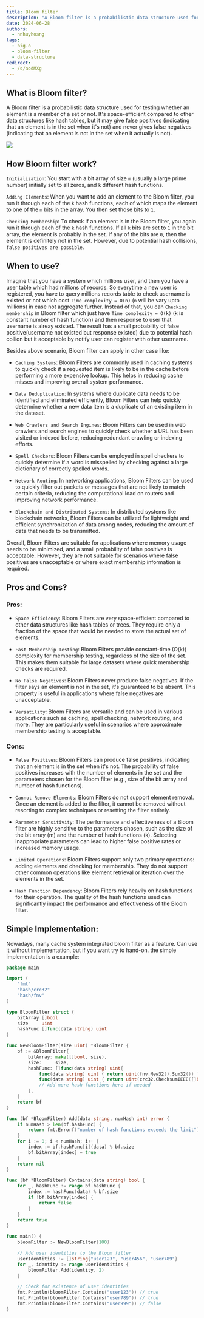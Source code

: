 ```yaml
---
title: Bloom filter
description: "A Bloom filter is a probabilistic data structure used for testing whether an element is a member of a set or not. It's space-efficient compared to other data structures like hash tables, but it may give false positives (indicating that an element is in the set when it's not) and never gives false negatives (indicating that an element is not in the set when it actually is not)..."
date: 2024-06-28
authors:
  - nnhuyhoang
tags:
  - big-o
  - bloom-filter
  - data-structure
redirect:
  - /s/aodMXg
---
```


## What is Bloom filter?

A Bloom filter is a probabilistic data structure used for testing whether an element is a member of a set or not. It's space-efficient compared to other data structures like hash tables, but it may give false positives (indicating that an element is in the set when it's not) and never gives false negatives (indicating that an element is not in the set when it actually is not).

![](assets/bloom-filter_bloom_filter.webp)

## How Bloom filter work?

`Initialization`: You start with a bit array of size `m` (usually a large prime number) initially set to all zeros, and `k` different hash functions.

`Adding Elements`: When you want to add an element to the Bloom filter, you run it through each of the `k` hash functions, each of which maps the element to one of the `m` bits in the array. You then set those bits to `1`.

`Checking Membership`: To check if an element is in the Bloom filter, you again run it through each of the `k` hash functions. If all `k` bits are set to `1` in the bit array, the element is probably in the set. If any of the bits are `0`, then the element is definitely not in the set. However, due to potential hash collisions, `false positives are possible`.

## When to use?

Imagine that you have a system which millions user, and then you have a user table which had millions of records. So everytime a new user is registered, you have to query millions records table to check username is existed or not which cost `Time complexity = O(n)` (`n` will be vary upto millions) in case not aggregate further. Instead of that, you can `Checking membership` in Bloom filter which just have `Time complexity = O(k)` (k is constant number of hash function) and then response to user that username is alreay existed. The result has a small probability of false positive(username not existed but response existed) due to potential hash collion but it acceptable by notify user can register with other username.

Besides above scenario, Bloom filter can apply in other case like:

- `Caching Systems`: Bloom Filters are commonly used in caching systems to quickly check if a requested item is likely to be in the cache before performing a more expensive lookup. This helps in reducing cache misses and improving overall system performance.

- `Data Deduplication`: In systems where duplicate data needs to be identified and eliminated efficiently, Bloom Filters can help quickly determine whether a new data item is a duplicate of an existing item in the dataset.

- `Web Crawlers and Search Engines`: Bloom Filters can be used in web crawlers and search engines to quickly check whether a URL has been visited or indexed before, reducing redundant crawling or indexing efforts.

- `Spell Checkers`: Bloom Filters can be employed in spell checkers to quickly determine if a word is misspelled by checking against a large dictionary of correctly spelled words.

- `Network Routing`: In networking applications, Bloom Filters can be used to quickly filter out packets or messages that are not likely to match certain criteria, reducing the computational load on routers and improving network performance.

- `Blockchain and Distributed Systems`: In distributed systems like blockchain networks, Bloom Filters can be utilized for lightweight and efficient synchronization of data among nodes, reducing the amount of data that needs to be transmitted.

Overall, Bloom Filters are suitable for applications where memory usage needs to be minimized, and a small probability of false positives is acceptable. However, they are not suitable for scenarios where false positives are unacceptable or where exact membership information is required.

## Pros and Cons?

### Pros:

- `Space Efficiency`: Bloom Filters are very space-efficient compared to other data structures like hash tables or trees. They require only a fraction of the space that would be needed to store the actual set of elements.

- `Fast Membership Testing`: Bloom Filters provide constant-time (O(k)) complexity for membership testing, regardless of the size of the set. This makes them suitable for large datasets where quick membership checks are required.

- `No False Negatives`: Bloom Filters never produce false negatives. If the filter says an element is not in the set, it's guaranteed to be absent. This property is useful in applications where false negatives are unacceptable.

- `Versatility`: Bloom Filters are versatile and can be used in various applications such as caching, spell checking, network routing, and more. They are particularly useful in scenarios where approximate membership testing is acceptable.

### Cons:

- `False Positives`: Bloom Filters can produce false positives, indicating that an element is in the set when it's not. The probability of false positives increases with the number of elements in the set and the parameters chosen for the Bloom filter (e.g., size of the bit array and number of hash functions).

- `Cannot Remove Elements`: Bloom Filters do not support element removal. Once an element is added to the filter, it cannot be removed without resorting to complex techniques or resetting the filter entirely.

- `Parameter Sensitivity`: The performance and effectiveness of a Bloom filter are highly sensitive to the parameters chosen, such as the size of the bit array (m) and the number of hash functions (k). Selecting inappropriate parameters can lead to higher false positive rates or increased memory usage.

- `Limited Operations`: Bloom Filters support only two primary operations: adding elements and checking for membership. They do not support other common operations like element retrieval or iteration over the elements in the set.

- `Hash Function Dependency`: Bloom Filters rely heavily on hash functions for their operation. The quality of the hash functions used can significantly impact the performance and effectiveness of the Bloom filter.

## Simple Implementation:

Nowadays, many cache system integrated bloom filter as a feature. Can use it without implementation, but if you want try to hand-on. the simple implementation is a example:

```go
package main

import (
	"fmt"
	"hash/crc32"
	"hash/fnv"
)

type BloomFilter struct {
	bitArray []bool
	size     uint
	hashFunc []func(data string) uint
}

func NewBloomFilter(size uint) *BloomFilter {
	bf := &BloomFilter{
		bitArray: make([]bool, size),
		size:     size,
		hashFunc: []func(data string) uint{
			func(data string) uint { return uint(fnv.New32().Sum32()) },
			func(data string) uint { return uint(crc32.ChecksumIEEE([]byte(data))) },
			// Add more hash functions here if needed
		},
	}
	return bf
}

func (bf *BloomFilter) Add(data string, numHash int) error {
	if numHash > len(bf.hashFunc) {
		return fmt.Errorf("number of hash functions exceeds the limit")
	}
	for i := 0; i < numHash; i++ {
		index := bf.hashFunc[i](data) % bf.size
		bf.bitArray[index] = true
	}
	return nil
}

func (bf *BloomFilter) Contains(data string) bool {
	for _, hashFunc := range bf.hashFunc {
		index := hashFunc(data) % bf.size
		if !bf.bitArray[index] {
			return false
		}
	}
	return true
}

func main() {
	bloomFilter := NewBloomFilter(100)

	// Add user identities to the Bloom filter
	userIdentities := []string{"user123", "user456", "user789"}
	for _, identity := range userIdentities {
		bloomFilter.Add(identity, 2)
	}

	// Check for existence of user identities
	fmt.Println(bloomFilter.Contains("user123")) // true
	fmt.Println(bloomFilter.Contains("user789")) // true
	fmt.Println(bloomFilter.Contains("user999")) // false
}
```
